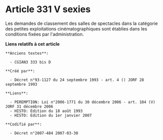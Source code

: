 # Article 331 V sexies

Les demandes de classement des salles de spectacles dans la catégorie des petites exploitations cinématographiques sont
établies dans les conditions fixées par l'administration.

**Liens relatifs à cet article**

	**Anciens textes**:

	  - CGIAN3 333 bis D

	**Créé par**:

	  - Décret n°93-1127 du 24 septembre 1993 - art. 4 () JORF 28 septembre 1993

	**Liens**:

	  - PEREMPTION: Loi n°2006-1771 du 30 décembre 2006 - art. 104 (V) JORF 31 décembre 2006
	  - HISTO: Edition du 18 août 1993
	  - HISTO: Edition du 1er janvier 2007

	**Codifié par**:

	  - Décret n°2007-484 2007-03-30
